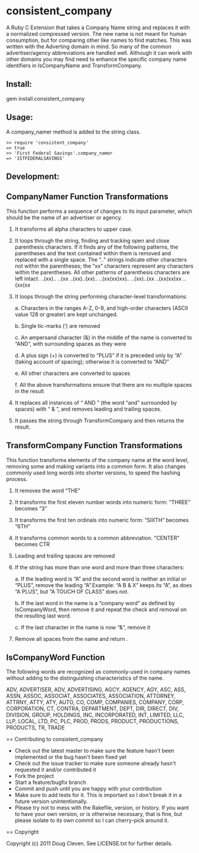 # consistent_company

A Ruby C Extension that takes a Company Name string and replaces it with a normalized compressed version.
The new name is not meant for human consumption, but for comparing other like names to find matches.
This was written with the Adverting domain in mind. So many of the common advertiser/agency abbreviations are
handled well. Although it can work with other domains you may find need to enhance the specific company name 
identifiers in IsCompanyName and TransformCompany.

## Install:
gem install consistent_company

## Usage:
A company_namer method is added to the string class.

	>> require 'consistent_company'
	=> true
	>> 'First Federal Savings'.company_namer
	=> '1STFEDERALSAVINGS'

## Development:


## CompanyNamer Function Transformations
This function performs a sequence of changes to its input parameter, which should be the name of an advertiser or agency.

1.	It transforms all alpha characters to upper case.

2.	It loops through the string, finding and tracking open and close parenthesis characters.
If it finds any of the following patterns, the parentheses and the text contained within them is removed 
and replaced with a single space. 
The “..” strings indicate other characters not within the parentheses; the “xx” characters represent any characters within the parentheses.
All other patterns of parenthesis characters are left intact.
..(xx)..	..(xx	..(xx)..(xx)..	..(xx(xx)xx)..	..(xx)..(xx	..(xx(xx)xx	..(xx(xx

3.	It loops through the string performing character-level transformations:

	a.	Characters in the ranges A-Z, 0-9, and high-order characters (ASCII value 128 or greater) are kept  unchanged.

	b.	Single tic-marks (‘) are removed

	c.	An ampersand character (&) in the middle of the name is converted to “AND”, with surrounding spaces as they were

	d.	A plus sign (+) is converted to “PLUS” if it is preceded only by “A” (taking account of spacing); otherwise it is converted to “AND”

	e.	All other characters are converted to spaces

	f.	All the above transformations ensure that there are no multiple spaces in the result

4.	It replaces all instances of “ AND ” (the word “and” surrounded by spaces) with “ & ”, and removes leading and trailing spaces.

5.	It passes the string through TransformCompany and then returns the result.

## TransformCompany Function Transformations
This function transforms elements of the company name at the word level, 
removing some and making variants into a common form. 
It also changes commonly used long words into shorter versions, to speed the hashing process.

1.	It removes the word “THE”

2.	It transforms the first eleven number words into numeric form: “THREE” becomes “3”

3.	It transforms the first ten ordinals into numeric form: “SIXTH” becomes “6TH”

4.	It transforms common words to a common abbreviation. "CENTER" becomes CTR

5.	Leading and trailing spaces are removed

6.	If the string has more than one word and more than three characters:

	a.	If the leading word is “A” and the second word is neither an initial or “PLUS”, remove the leading “A”.Example: “A B & X” keeps its “A”, as does “A PLUS”, but “A TOUCH OF CLASS” does not.
	
	b. If the last word in the name is a “company word” as defined by IsCompanyWord, then remove it and repeat the check and removal on the resulting last word. 
	
	c.	If the last character in the name is now “&”, remove it

7.	Remove all spaces from the name and return .

## IsCompanyWord Function
The following words are recognized as commonly-used in company names without adding to the distinguishing characteristics of the name.

ADV, ADVERTISER, ADV, ADVERTISING, AGCY, AGENCY, AGY, ASC, ASS, ASSN, ASSOC, ASSOCIAT, ASSOCIATES, ASSOCIATION, ATTORNEY, ATTRNY, ATTY, ATY, AUTO, CO, COMP, COMPANIES, COMPANY, CORP, CORPORATION, CT, CONTRA, DEPARTMENT, DEPT, DIR, DIRECT, DIV, DIVISION, GROUP, HOLDINGS, INC, INCORPORATED, INT, LIMITED, LLC, LLP, LOCAL, LTD, PC, PLC, PROD, PRODS, PRODUCT, PRODUCTIONS, PRODUCTS, TR, TRADE

== Contributing to consistent_company
 
* Check out the latest master to make sure the feature hasn't been implemented or the bug hasn't been fixed yet
* Check out the issue tracker to make sure someone already hasn't requested it and/or contributed it
* Fork the project
* Start a feature/bugfix branch
* Commit and push until you are happy with your contribution
* Make sure to add tests for it. This is important so I don't break it in a future version unintentionally.
* Please try not to mess with the Rakefile, version, or history. If you want to have your own version, or is otherwise necessary, that is fine, but please isolate to its own commit so I can cherry-pick around it.

== Copyright

Copyright (c) 2011 Doug Cleven. See LICENSE.txt for
further details.

